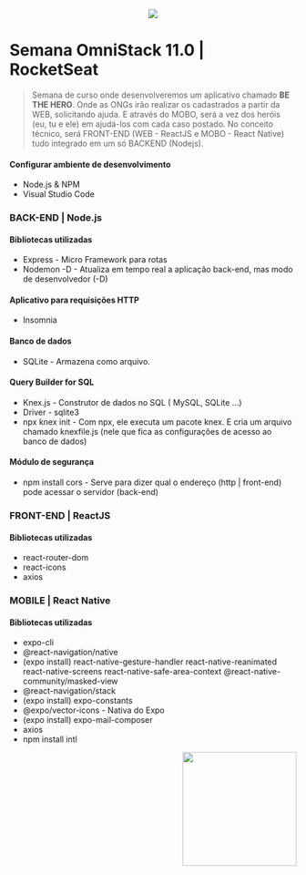 <p align="center">
  <img  src="https://github.com/suricarlos/Omnistack_11/blob/master/frontend/src/assets/logo.svg">
</p>

# Semana OmniStack 11.0 | RocketSeat
> Semana de curso onde desenvolveremos um aplicativo chamado **BE THE HERO**. Onde as ONGs irão realizar os cadastrados a partir da WEB, solicitando ajuda. E através do MOBO, será a vez dos heróis (eu, tu e ele) em ajudá-los com cada caso postado. No conceito técnico, será FRONT-END (WEB - ReactJS e MOBO - React Native) tudo integrado em um só BACKEND (Nodejs). 

#### Configurar ambiente de desenvolvimento
- Node.js & NPM
- Visual Studio Code

### BACK-END  |  Node.js
#### Bibliotecas utilizadas
- Express  -  Micro Framework para rotas
- Nodemon -D  -  Atualiza em tempo real a aplicação back-end, mas modo de desenvolvedor (-D)
#### Aplicativo para requisições HTTP
- Insomnia
#### Banco de dados
- SQLite - Armazena como arquivo.
#### Query Builder for SQL
- Knex.js  -  Construtor de dados no SQL ( MySQL, SQLite ...)
- Driver  -   sqlite3
- npx knex init - Com npx, ele executa um pacote knex. E cria um arquivo 
chamado knexfile.js (nele que fica as configurações de acesso ao banco de dados) 

#### Módulo de segurança
- npm install cors - Serve para dizer qual o endereço (http | front-end) pode acessar o servidor (back-end)


### FRONT-END  |  ReactJS
#### Bibliotecas utilizadas
- react-router-dom
- react-icons
- axios

### MOBILE  |  React Native
#### Bibliotecas utilizadas
- expo-cli
- @react-navigation/native
- (expo install) react-native-gesture-handler react-native-reanimated react-native-screens react-native-safe-area-context @react-native-community/masked-view
- @react-navigation/stack
- (expo install) expo-constants
- @expo/vector-icons  - Nativa do Expo
- (expo install) expo-mail-composer
- axios
- npm install intl


<p align="right">
  <img  width=200 hight=250 src="https://github.com/suricarlos/Omnistack_11/blob/master/frontend/src/assets/heroes.png">
</p>
